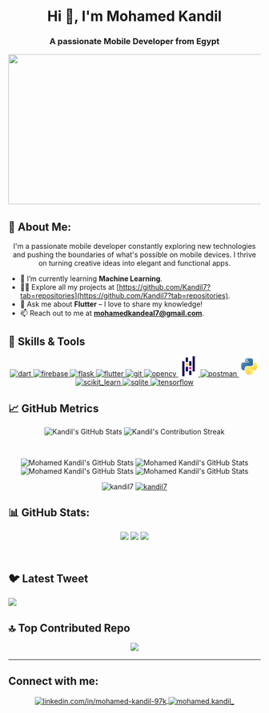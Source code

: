 <h1 align="center">Hi 👋, I'm Mohamed Kandil</h1>
<h3 align="center">A passionate Mobile Developer from Egypt</h3>

<div align="center">
  <img src="https://media.giphy.com/media/dWesBcTLavkZuG35MI/giphy.gif" width="600" height="300"/> 
</div>

## 💫 About Me:

<p align="center">
  I'm a passionate mobile developer constantly exploring new technologies and pushing the boundaries of what's possible on mobile devices. I thrive on turning creative ideas into elegant and functional apps. 
</p>

- 🌱 I’m currently learning **Machine Learning**.
- 👨‍💻 Explore all my projects at [https://github.com/Kandil7?tab=repositories](https://github.com/Kandil7?tab=repositories).
- 💬 Ask me about **Flutter** – I love to share my knowledge!
- 📫 Reach out to me at **mohamedkandeal7@gmail.com**. 

## 🚀 Skills & Tools

<p align="center"> 
  <a href="https://dart.dev" target="_blank" rel="noreferrer">
    <img src="https://www.vectorlogo.zone/logos/dartlang/dartlang-icon.svg" alt="dart" width="40" height="40"/>
  </a> 
  <a href="https://firebase.google.com/" target="_blank" rel="noreferrer"> 
    <img src="https://www.vectorlogo.zone/logos/firebase/firebase-icon.svg" alt="firebase" width="40" height="40"/> 
  </a>
  <a href="https://flask.palletsprojects.com/" target="_blank" rel="noreferrer"> 
    <img src="https://www.vectorlogo.zone/logos/pocoo_flask/pocoo_flask-icon.svg" alt="flask" width="40" height="40"/> 
  </a> 
  <a href="https://flutter.dev" target="_blank" rel="noreferrer"> 
    <img src="https://www.vectorlogo.zone/logos/flutterio/flutterio-icon.svg" alt="flutter" width="40" height="40"/> 
  </a> 
  <a href="https://git-scm.com/" target="_blank" rel="noreferrer"> 
    <img src="https://www.vectorlogo.zone/logos/git-scm/git-scm-icon.svg" alt="git" width="40" height="40"/> 
  </a>
  <a href="https://opencv.org/" target="_blank" rel="noreferrer"> 
    <img src="https://www.vectorlogo.zone/logos/opencv/opencv-icon.svg" alt="opencv" width="40" height="40"/> 
  </a> 
  <a href="https://pandas.pydata.org/" target="_blank" rel="noreferrer"> 
    <img src="https://raw.githubusercontent.com/devicons/devicon/2ae2a900d2f041da66e950e4d48052658d850630/icons/pandas/pandas-original.svg" alt="pandas" width="40" height="40"/> 
  </a> 
  <a href="https://postman.com" target="_blank" rel="noreferrer"> 
    <img src="https://www.vectorlogo.zone/logos/getpostman/getpostman-icon.svg" alt="postman" width="40" height="40"/> 
  </a> 
  <a href="https://www.python.org" target="_blank" rel="noreferrer"> 
    <img src="https://raw.githubusercontent.com/devicons/devicon/master/icons/python/python-original.svg" alt="python" width="40" height="40"/> 
  </a> 
  <a href="https://scikit-learn.org/" target="_blank" rel="noreferrer"> 
    <img src="https://upload.wikimedia.org/wikipedia/commons/0/05/Scikit_learn_logo_small.svg" alt="scikit_learn" width="40" height="40"/> 
  </a> 
  <a href="https://www.sqlite.org/" target="_blank" rel="noreferrer"> 
    <img src="https://www.vectorlogo.zone/logos/sqlite/sqlite-icon.svg" alt="sqlite" width="40" height="40"/> 
  </a> 
  <a href="https://www.tensorflow.org" target="_blank" rel="noreferrer"> 
    <img src="https://www.vectorlogo.zone/logos/tensorflow/tensorflow-icon.svg" alt="tensorflow" width="40" height="40"/> 
  </a> 
</p>

## 📈 GitHub Metrics 

<div align="center">
    <img style="border: none;" src="https://github-profile-summary-cards.vercel.app/api/cards/profile-details?username=kandil7&theme=github_dark" alt="Kandil's GitHub Stats"/>   
    <img style="border: none;" src="https://github-readme-streak-stats.herokuapp.com/?user=kandil7&theme=github_dark" alt="Kandil's Contribution Streak"/>
</div>

<br/> <!--- Add some spacing -->

<div align="center">
  <img style="border: none;" src="https://github-profile-summary-cards.vercel.app/api/cards/stats?username=kandil7&theme=github_dark" alt="Mohamed Kandil's GitHub Stats"/>
  <img style="border: none;" src="https://github-profile-summary-cards.vercel.app/api/cards/productive-time?username=kandil7&theme=github_dark&utcOffset=10" alt="Mohamed Kandil's GitHub Stats"/>
  <img style="border: none;" src="https://github-profile-summary-cards.vercel.app/api/cards/repos-per-language?username=kandil7&theme=github_dark" alt="Mohamed Kandil's GitHub Stats"/>
  <img style="border: none;" src="https://github-profile-summary-cards.vercel.app/api/cards/most-commit-language?username=kandil7&theme=github_dark" alt="Mohamed Kandil's GitHub Stats"/>
</div>

<p align="center"> 
  <img src="https://komarev.com/ghpvc/?username=kandil7&label=Profile%20views&color=0e75b6&style=flat" alt="kandil7" /> 
  <a href="https://github.com/ryo-ma/github-profile-trophy">
    <img src="https://github-profile-trophy.vercel.app/?username=kandil7&theme=onestar&no-frame=false&no-bg=false&margin-w=4" alt="kandil7" />
  </a> 
</p>


## 📊 GitHub Stats:

<div align="center">
  <img src="https://github-readme-stats.vercel.app/api?username=kandil7&theme=github_dark&hide_border=false&include_all_commits=true&count_private=true" />
  <img src="https://github-readme-streak-stats.herokuapp.com/?user=kandil7&theme=github_dark&hide_border=false" />
  <img src="https://github-readme-stats.vercel.app/api/top-langs/?username=kandil7&theme=github_dark&hide_border=false&include_all_commits=true&count_private=true&layout=compact" />
</div>

<br/> <!--- Add some spacing -->

## 🐦 Latest Tweet
[![](https://gtce.itsvg.in/api?username=saidov_saidjohn&theme=github_dark)](https://github.com/VishwaGauravIn/github-twitter-card-embed)

## 🔝 Top Contributed Repo
<div align="center">
  <img src="https://github-contributor-stats.vercel.app/api?username=kandil7&theme=github_dark&limit=5&combine_all_yearly_contributions=true" />
</div>

---

## Connect with me:
<p align="center">
  <a href="https://linkedin.com/in/linkedin.com/in/mohamed-kandil-97k" target="blank">
    <img align="center" src="https://raw.githubusercontent.com/rahuldkjain/github-profile-readme-generator/master/src/images/icons/Social/linked-in-alt.svg" alt="linkedin.com/in/mohamed-kandil-97k" height="30" width="40" />
  </a>
  <a href="https://instagram.com/mohamed.kandil_" target="blank">
    <img align="center" src="https://raw.githubusercontent.com/rahuldkjain/github-profile-readme-generator/master/src/images/icons/Social/instagram.svg" alt="mohamed.kandil_" height="30" width="40" />
  </a>
</p>
